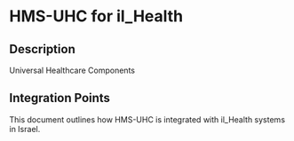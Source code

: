 # HMS-UHC for il_Health

## Description

Universal Healthcare Components

## Integration Points

This document outlines how HMS-UHC is integrated with il_Health systems in Israel.
